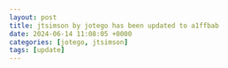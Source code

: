 ```yaml
---
layout: post
title: jtsimson by jotego has been updated to a1ffbab
date: 2024-06-14 11:08:05 +0000
categories: [jotego, jtsimson]
tags: [update]
---
```



